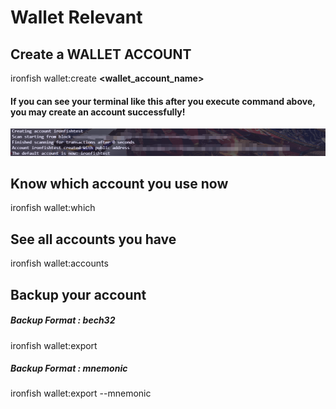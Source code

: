 # Wallet Relevant

## Create a WALLET ACCOUNT

ironfish wallet:create **<wallet_account_name>**

#### If you can see your terminal like this after you execute command above, you may create an account successfully!

![](https://github.com/IiVvYy-ivy/Iron-Fish-OM/blob/main/Images/create_wallet_success.png)

## Know which account you use now

ironfish wallet:which

## See all accounts you have

ironfish wallet:accounts

## Backup your account 

##### Backup Format : bech32

ironfish wallet:export

##### Backup Format : mnemonic

ironfish wallet:export --mnemonic
